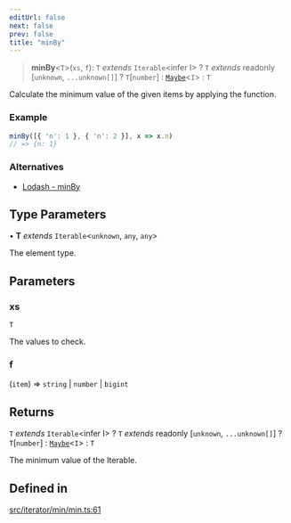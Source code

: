 ```yaml
---
editUrl: false
next: false
prev: false
title: "minBy"
---
```


> **minBy**\<`T`\>(`xs`, `f`): `T` *extends* `Iterable`\<infer I\> ? `T` *extends* readonly [`unknown`, `...unknown[]`] ? `T`\[`number`\] : [`Maybe`](/api/type-aliases/maybe/)\<`I`\> : `T`

Calculate the minimum value of the given items by applying the function.

### Example
```ts
minBy([{ 'n': 1 }, { 'n': 2 }], x => x.n)
// => {n: 1}
```

### Alternatives
- [Lodash - minBy](https://lodash.com/docs/4.17.15#minBy)

## Type Parameters

• **T** *extends* `Iterable`\<`unknown`, `any`, `any`\>

The element type.

## Parameters

### xs

`T`

The values to check.

### f

(`item`) => `string` \| `number` \| `bigint`

## Returns

`T` *extends* `Iterable`\<infer I\> ? `T` *extends* readonly [`unknown`, `...unknown[]`] ? `T`\[`number`\] : [`Maybe`](/api/type-aliases/maybe/)\<`I`\> : `T`

The minimum value of the Iterable.

## Defined in

[src/iterator/min/min.ts:61](https://github.com/skyleague/axioms/blob/75fb1c5c977f1940e84e5cdcef2be336d1fd81da/src/iterator/min/min.ts#L61)
